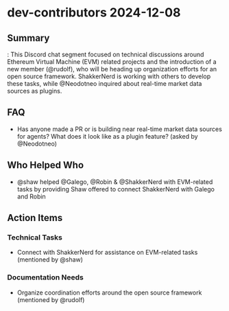 # dev-contributors 2024-12-08

## Summary
: This Discord chat segment focused on technical discussions around Ethereum Virtual Machine (EVM) related projects and the introduction of a new member (@rudolf), who will be heading up organization efforts for an open source framework. ShakkerNerd is working with others to develop these tasks, while @Neodotneo inquired about real-time market data sources as plugins.

## FAQ
- Has anyone made a PR or is building near real-time market data sources for agents? What does it look like as a plugin feature? (asked by @Neodotneo)

## Who Helped Who
- @shaw helped @Galego, @Robin & @ShakkerNerd with EVM-related tasks by providing Shaw offered to connect ShakkerNerd with Galego and Robin

## Action Items

### Technical Tasks
- Connect with ShakkerNerd for assistance on EVM-related tasks (mentioned by @shaw)

### Documentation Needs
- Organize coordination efforts around the open source framework (mentioned by @rudolf)
